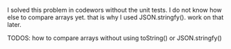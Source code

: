 I solved this problem in codewors without the unit tests. 
I do not know how else to compare arrays yet. that is why I used JSON.stringfy().
 work on that later.

TODOS: how to compare arrays without using toString() or JSON.stringfy()